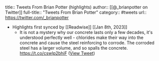 title:: Tweets From Brian Potter (highlights)
author:: [[@_brianpotter on Twitter]]
full-title:: "Tweets From Brian Potter"
category:: #tweets
url:: https://twitter.com/_brianpotter

- Highlights first synced by [[Readwise]] [[Jan 8th, 2023]]
	- It is not a mystery why our concrete lasts only a few decades, it's understood perfectly well - chlorides make their way into the concrete and cause the steel reinforcing to corrode. The corroded steel has a larger volume, and so spalls the concrete. https://t.co/cswlp2bhiF ([View Tweet](https://twitter.com/_brianpotter/status/1611736042641543169))